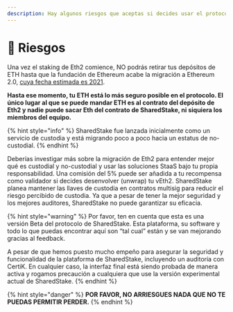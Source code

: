 ```yaml
---
description: Hay algunos riesgos que aceptas si decides usar el protocolo
---
```


# 🔺 Riesgos

Una vez el staking de Eth2 comience, NO podrás retirar tus depósitos de ETH hasta que la fundación de Ethereum acabe la migración a Ethereum 2.0, [cuya fecha estimada es 2021](https://ethereum.org/en/eth2).

**Hasta ese momento, tu ETH está lo más seguro posible en el protocolo. El único lugar al que se puede mandar ETH es al contrato del depósito de Eth2 y nadie puede sacar Eth del contrato de SharedStake, ni siquiera los miembros del equipo.** 

{% hint style="info" %}
SharedStake fue lanzada inicialmente como un servicio de custodia y está migrando poco a poco hacia un estatus de no-custodial.
{% endhint %}

Deberías investigar más sobre la migración de Eth2 para entender mejor qué es custodial y no-custodial y usar las soluciones StaaS bajo tu propia responsabilidad. Una comisión del 5% puede ser añadida a tu recompensa como validador si decides desenvolver \(unwrap\) tu vEth2. SharedStake planea mantener las llaves de custodia en contratos multisig para reducir el riesgo percibido de custodia. Ya que a pesar de tener la mejor seguridad y los mejores auditores, SharedStake no puede garantizar su eficacia. 

{% hint style="warning" %}
Por favor, ten en cuenta que esta es una versión Beta del protocolo de SharedStake. Esta plataforma, su software y todo lo que puedas encontrar aquí son “tal cual” están y se van mejorando gracias al feedback.

A pesar de que hemos puesto mucho empeño para asegurar la seguridad y funcionalidad de la plataforma de SharedStake, incluyendo un auditoría con CertiK. En cualquier caso, la interfaz final está siendo probada de manera activa y rogamos precaución a cualquiera que use la versión experimental actual de SharedStake.
{% endhint %}

{% hint style="danger" %}
**POR FAVOR, NO ARRIESGUES NADA QUE NO TE PUEDAS PERMITIR PERDER.**
{% endhint %}

